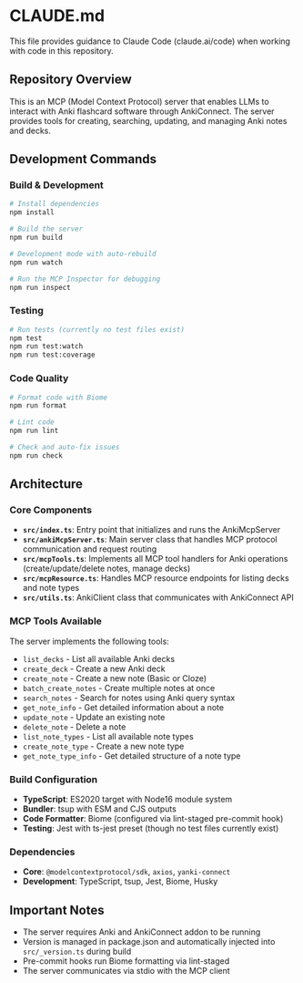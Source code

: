 # CLAUDE.md

This file provides guidance to Claude Code (claude.ai/code) when working with code in this repository.

## Repository Overview

This is an MCP (Model Context Protocol) server that enables LLMs to interact with Anki flashcard software through AnkiConnect. The server provides tools for creating, searching, updating, and managing Anki notes and decks.

## Development Commands

### Build & Development

```bash
# Install dependencies
npm install

# Build the server
npm run build

# Development mode with auto-rebuild
npm run watch

# Run the MCP Inspector for debugging
npm run inspect
```

### Testing

```bash
# Run tests (currently no test files exist)
npm test
npm run test:watch
npm run test:coverage
```

### Code Quality

```bash
# Format code with Biome
npm run format

# Lint code
npm run lint  

# Check and auto-fix issues
npm run check
```

## Architecture

### Core Components

- **`src/index.ts`**: Entry point that initializes and runs the AnkiMcpServer
- **`src/ankiMcpServer.ts`**: Main server class that handles MCP protocol communication and request routing
- **`src/mcpTools.ts`**: Implements all MCP tool handlers for Anki operations (create/update/delete notes, manage decks)
- **`src/mcpResource.ts`**: Handles MCP resource endpoints for listing decks and note types
- **`src/utils.ts`**: AnkiClient class that communicates with AnkiConnect API

### MCP Tools Available

The server implements the following tools:
- `list_decks` - List all available Anki decks
- `create_deck` - Create a new Anki deck
- `create_note` - Create a new note (Basic or Cloze)
- `batch_create_notes` - Create multiple notes at once
- `search_notes` - Search for notes using Anki query syntax
- `get_note_info` - Get detailed information about a note
- `update_note` - Update an existing note
- `delete_note` - Delete a note
- `list_note_types` - List all available note types
- `create_note_type` - Create a new note type
- `get_note_type_info` - Get detailed structure of a note type

### Build Configuration

- **TypeScript**: ES2020 target with Node16 module system
- **Bundler**: tsup with ESM and CJS outputs
- **Code Formatter**: Biome (configured via lint-staged pre-commit hook)
- **Testing**: Jest with ts-jest preset (though no test files currently exist)

### Dependencies

- **Core**: `@modelcontextprotocol/sdk`, `axios`, `yanki-connect`
- **Development**: TypeScript, tsup, Jest, Biome, Husky

## Important Notes

- The server requires Anki and AnkiConnect addon to be running
- Version is managed in package.json and automatically injected into `src/_version.ts` during build
- Pre-commit hooks run Biome formatting via lint-staged
- The server communicates via stdio with the MCP client